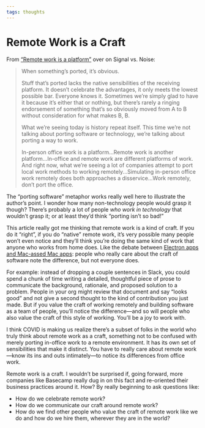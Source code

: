 ```yaml
---
tags: thoughts
---
```


# Remote Work is a Craft

From [“Remote work is a platform”](https://m.signalvnoise.com/remote-work-is-a-platform/) over on Signal vs. Noise:

> When something’s ported, it’s obvious.
> 
> Stuff that’s ported lacks the native sensibilities of the receiving platform. It doesn’t celebrate the advantages, it only meets the lowest possible bar. Everyone knows it. Sometimes we’re simply glad to have it because it’s either that or nothing, but there’s rarely a ringing endorsement of something that’s so obviously moved from A to B without consideration for what makes B, B.
> 
> What we’re seeing today is history repeat itself. This time we’re not talking about porting software or technology, we’re talking about porting a way to work.
> 
> In-person office work is a platform...Remote work is another platform...In-office and remote work are different platforms of work. And right now, what we’re seeing a lot of companies attempt to port local work methods to working remotely...Simulating in-person office work remotely does both approaches a disservice...Work remotely, don’t port the office.

The “porting software” metaphor works really well here to illustrate the author’s point. I wonder how many non-technology people would grasp it though? There’s probably a lot of people _who work in technology_ that wouldn’t grasp it; or at least they’d think “porting isn’t so bad!”

This article really got me thinking that remote work is a kind of craft. If you do it “right”, if you do “native” remote work, it’s very possible many people won’t even notice and they’ll think you’re doing the same kind of work that anyone who works from home does. Like the debate between [Electron apps and Mac-assed Mac apps](https://daringfireball.net/linked/2020/03/20/mac-assed-mac-apps): people who really care about the craft of software note the difference, but not everyone does. 

For example: instead of dropping a couple sentences in Slack, you could spend a chunk of time writing a detailed, thoughtful piece of prose to communicate the background, rationale, and proposed solution to a problem. People in your org might review that document and say “looks good” and not give a second thought to the kind of contribution you just made. But if you value the craft of working remotely and building software as a team of people, you’ll notice the difference—and so will people who also value the craft of this style of working. You’ll be a joy to work with.

I think COVID is making us realize there’s a subset of folks in the world who truly think about remote work as a craft, something not to be confused with merely porting in-office work to a remote environment. It has its own set of sensibilities that make it distinct. You have to really care about remote work—know its ins and outs intimately—to notice its differences from office work. 

Remote work is a craft. I wouldn’t be surprised if, going forward, more companies like Basecamp really dug in on this fact and re-oriented their business practices around it. How? By really beginning to ask questions like: 

- How do we celebrate remote work? 
- How do we communicate our craft around remote work?
- How do we find other people who value the craft of remote work like we do and how do we hire them, wherever they are in the world?